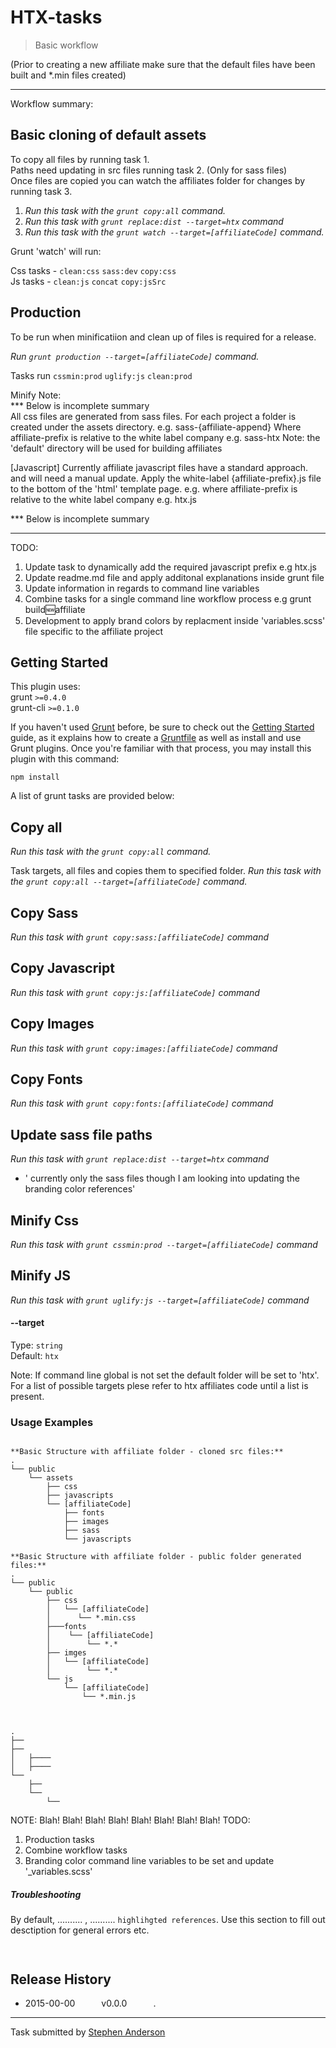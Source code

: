 # HTX-tasks

> Basic workflow

(Prior to creating a new affiliate make sure that the default files have been built and *.min files created)

******************************************************************************************
Workflow summary:


## Basic cloning of default assets 
To copy all files by running task 1.  
Paths need updating in src files running task 2. (Only for sass files)     
Once files are copied you can watch the affiliates folder for changes by running task 3.  

1. _Run this task with the `grunt copy:all` command._   
2. _Run this task with `grunt replace:dist --target=htx` command_
2. _Run this task with the `grunt watch --target=[affiliateCode]` command._   

Grunt 'watch' will run:   

Css tasks - `clean:css` `sass:dev` `copy:css`  
Js tasks - `clean:js` `concat` `copy:jsSrc`  


## Production
To be run when minificatiion and clean up of files is required for a release.

_Run `grunt production --target=[affiliateCode]` command._

Tasks run `cssmin:prod` `uglify:js` `clean:prod`


Minify 
Note:   
*** Below is incomplete summary   
All css files are generated from sass files. For each project a folder is created under the assets directory.
e.g. sass-{affiliate-append} Where affiliate-prefix is relative to the white label company 
e.g. sass-htx
Note: the 'default' directory will be used for building affiliates

[Javascript]
Currently affiliate javascript files have a standard approach. and will need a manual update. Apply the white-label {affiliate-prefix}.js file to the bottom of the 'html' template page. 
e.g. where affiliate-prefix is relative to the white label company
e.g. htx.js

*** Below is incomplete summary

******************************************************************************************

TODO:
1. Update task to dynamically add the required javascript prefix e.g htx.js
2. Update readme.md file and apply additonal explanations inside grunt file
3. Update information in regards to command line variables
4. Combine tasks for a single command line workflow process e.g grunt build:new:affiliate
5. Development to apply brand colors by replacment inside 'variables.scss' file specific to the affiliate project


## Getting Started
This plugin uses:   
grunt `>=0.4.0`   
grunt-cli `>=0.1.0`

If you haven't used [Grunt](http://gruntjs.com/) before, be sure to check out the [Getting Started](http://gruntjs.com/getting-started) guide, as it explains how to create a [Gruntfile](http://gruntjs.com/sample-gruntfile) as well as install and use Grunt plugins. Once you're familiar with that process, you may install this plugin with this command:

```shell
npm install
```

A list of grunt tasks are provided below:

## Copy all
_Run this task with the `grunt copy:all` command._

Task targets, all files and copies them to specified folder. 
_Run this task with the `grunt copy:all --target=[affiliateCode]` command._

## Copy Sass
_Run this task with `grunt copy:sass:[affiliateCode]` command_

## Copy Javascript
_Run this task with `grunt copy:js:[affiliateCode]` command_

## Copy Images
_Run this task with `grunt copy:images:[affiliateCode]` command_

## Copy Fonts
_Run this task with `grunt copy:fonts:[affiliateCode]` command_

## Update sass file paths
 _Run this task with `grunt replace:dist --target=htx` command_
 - ' currently only the sass files though I am looking into updating the branding color references'

## Minify Css
_Run this task with `grunt cssmin:prod --target=[affiliateCode]` command_

## Minify JS
_Run this task with `grunt uglify:js --target=[affiliateCode]` command_



#### --target
Type: `string`  
Default: `htx`

Note: If command line global is not set the default folder will be set to 'htx'. For a list of possible targets plese refer to htx affiliates code until a list is present.

### Usage Examples

```js

```

```shell
**Basic Structure with affiliate folder - cloned src files:**
.
└── public
    └── assets
        ├── css
        ├── javascripts
        └── [affiliateCode]
            ├── fonts
            ├── images
            ├── sass
            └── javascripts

```

```shell
**Basic Structure with affiliate folder - public folder generated files:**
.
└── public
    └── public
        ├── css
        │   └── [affiliateCode]
        │      └── *.min.css
        ├───fonts
        │    └── [affiliateCode]
        │        └── *.*
        ├── imges
        │   └── [affiliateCode]
        │        └── *.*
        └── js
            └── [affiliateCode]
                └── *.min.js                        


```

```shell

```


```shell
.
├── 
├── 
│   ├────
│   ├────
└── 
    ├── 
    └── 
        └── 

```
NOTE: Blah! Blah! Blah! Blah! Blah! Blah! Blah! Blah!
TODO:   
1. Production tasks   
2. Combine workflow tasks   
3. Branding color command line variables to be set and update '_variables.scss'   


##### Troubleshooting

By default, .......... , .......... `highlihgted references`. Use this section to fill out desctiption for general errors etc.

```js

```



```shell

```



## Release History

 * 2015-00-00   v0.0.0   .

---

Task submitted by [Stephen Anderson]()

